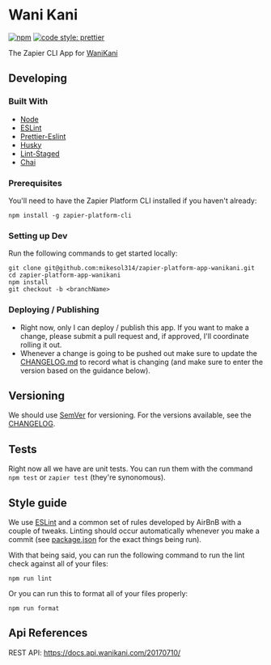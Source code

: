 # Wani Kani

[![npm](https://img.shields.io/npm/v/npm.svg?style=flat-square)](https://www.npmjs.com/package/npm)
[![code style: prettier](https://img.shields.io/badge/code_style-prettier-ff69b4.svg?style=flat-square)](https://github.com/prettier/prettier)

The Zapier CLI App for [WaniKani](https://www.wanikani.com/)

## Developing

### Built With

- [Node](https://nodejs.org/en/)
- [ESLint](https://eslint.org/)
- [Prettier-Eslint](https://github.com/prettier/prettier-eslint)
- [Husky](https://github.com/typicode/husky)
- [Lint-Staged](https://github.com/okonet/lint-staged)
- [Chai](https://www.chaijs.com/)

### Prerequisites

You'll need to have the Zapier Platform CLI installed if you haven't already:

```shell
npm install -g zapier-platform-cli
```

### Setting up Dev

Run the following commands to get started locally:

```shell
git clone git@github.com:mikesol314/zapier-platform-app-wanikani.git
cd zapier-platform-app-wanikani
npm install
git checkout -b <branchName>
```

### Deploying / Publishing

- Right now, only I can deploy / publish this app. If you want to make a change, please submit a pull request and, if approved, I'll coordinate rolling it out.
- Whenever a change is going to be pushed out make sure to update the [CHANGELOG.md](CHANGELOG.md) to record what is
  changing (and make sure to enter the version based on the guidance below).

## Versioning

We should use [SemVer](http://semver.org/) for versioning. For the versions available, see the
[CHANGELOG](CHANGELOG.md).

## Tests

Right now all we have are unit tests. You can run them with the command `npm test` or `zapier test` (they're synonomous).

## Style guide

We use [ESLint](https://eslint.org/) and a common set of rules developed by AirBnB with a couple of tweaks. Linting
should occur automatically whenever you make a commit (see [package.json](package.json) for the exact things being run).

With that being said, you can run the following command to run the lint check against all of your files:

```shell
npm run lint
```

Or you can run this to format all of your files properly:

```shell
npm run format
```

## Api References

REST API: https://docs.api.wanikani.com/20170710/
